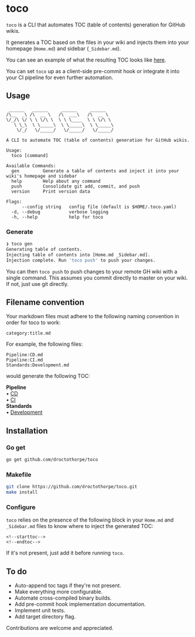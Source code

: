 # toco

`toco` is a CLI that automates TOC (table of contents) generation for GitHub
wikis. 

It generates a TOC based on the files in your wiki and injects them into your
homepage (`Home.md`) and sidebar (`_Sidebar.md`). 

You can see an example of what the resulting TOC looks like
[here](https://github.com/droctothorpe/example-wiki/wiki).

You can set `toco` up as a client-side pre-commit hook or integrate it into your
CI pipeline for even further automation.

## Usage
```
 ______   ______     ______     ______    
/\__  _\ /\  __ \   /\  ___\   /\  __ \   
\/_/\ \/ \ \ \/\ \  \ \ \____  \ \ \/\ \  
   \ \_\  \ \_____\  \ \_____\  \ \_____\ 
    \/_/   \/_____/   \/_____/   \/_____/ 
                                          
A CLI to automate TOC (table of contents) generation for GitHub wikis.

Usage:
  toco [command]

Available Commands:
  gen         Generate a table of contents and inject it into your wiki's homepage and sidebar
  help        Help about any command
  push        Consolidate git add, commit, and push
  version     Print version data

Flags:
      --config string   config file (default is $HOME/.toco.yaml)
  -d, --debug           verbose logging
  -h, --help            help for toco
```
### Generate
```bash
❯ toco gen    
Generating table of contents.
Injecting table of contents into [Home.md _Sidebar.md].
Injection complete. Run 'toco push' to push your changes.
```

You can then `toco push` to push changes to your remote GH wiki with a single
command. This assumes you commit directly to master on your wiki. If not, just
use git directly.

## Filename convention
Your markdown files must adhere to the following naming convention in order for
toco to work:
```
category:title.md
```
For example, the following files:
```
Pipeline:CD.md
Pipeline:CI.md
Standards:Development.md
```
would generate the following TOC:

**Pipeline**  
• [CD](./Pipeline%3ACD)  
• [CI](./Pipeline%3ACI)  
**Standards**  
• [Development](./Standards%3ADevelopment)  

## Installation

### Go get
```bash
go get github.com/droctothorpe/toco
```

### Makefile
```bash
git clone https://github.com/droctothorpe/toco.git
make install
```

### Configure
`toco` relies on the presence of the following block in your `Home.md` and
`_Sidebar.md` files to know where to inject the generated TOC:
```
<!--starttoc-->
<!--endtoc-->
```
If it's not present, just add it before running `toco`.

## To do
- Auto-append toc tags if they're not present.
- Make everything more configurable. 
- Automate cross-compiled binary builds. 
- Add pre-commit hook implementation documentation.
- Implement unit tests.
- Add target directory flag.

Contributions are welcome and appreciated.
